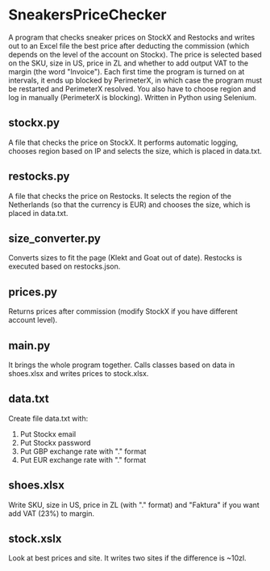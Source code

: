# SneakersPriceChecker
A program that checks sneaker prices on StockX and Restocks and writes out to an Excel file the best price after deducting the commission (which depends on the level of the account on Stockx). The price is selected based on the SKU, size in US, price in ZL and whether to add output VAT to the margin (the word "Invoice").
Each first time the program is turned on at intervals, it ends up blocked by PerimeterX, in which case the program must be restarted and PerimeterX resolved. You also have to choose region and log in manually (PerimeterX is blocking).
Written in Python using Selenium.

## stockx.py
A file that checks the price on StockX. It performs automatic logging, chooses region based on IP and selects the size, which is placed in data.txt.

## restocks.py
A file that checks the price on Restocks. It selects the region of the Netherlands (so that the currency is EUR) and chooses the size, which is placed in data.txt.

## size_converter.py
Converts sizes to fit the page (Klekt and Goat out of date). Restocks is executed based on restocks.json.

## prices.py
Returns prices after commission (modify StockX if you have different account level).

## main.py
It brings the whole program together. Calls classes based on data in shoes.xlsx and writes prices to stock.xlsx.

## data.txt
Create file data.txt with:
1. Put Stockx email
2. Put Stockx password
3. Put GBP exchange rate with "." format
4. Put EUR exchange rate with "." format

## shoes.xlsx
Write SKU, size in US, price in ZL (with "." format) and "Faktura" if you want add VAT (23%) to margin.

## stock.xslx
Look at best prices and site. It writes two sites if the difference is ~10zl.
